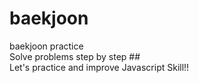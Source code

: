 # baekjoon
baekjoon practice 
<br />Solve problems step by step
##<br />Let's practice and improve Javascript Skill!!
